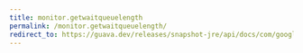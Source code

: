 ```yaml
---
title: monitor.getwaitqueuelength
permalink: /monitor.getwaitqueuelength/
redirect_to: https://guava.dev/releases/snapshot-jre/api/docs/com/google/common/util/concurrent/Monitor.html#getWaitQueueLength-com.google.common.util.concurrent.Monitor.Guard-
---
```

